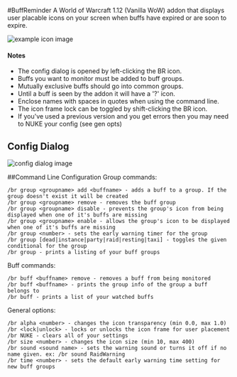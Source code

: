 
#BuffReminder
A World of Warcraft 1.12 (Vanilla WoW) addon that displays user placable icons on your screen when buffs have expired or are soon to expire.

![example icon image](http://i.imgur.com/vbC52QZ.png)

#### Notes
- The config dialog is opened by left-clicking the BR icon.
- Buffs you want to monitor must be added to buff groups.
- Mutually exclusive buffs should go into common groups.
- Until a buff is seen by the addon it will have a '?' icon.
- Enclose names with spaces in quotes when using the command line.
- The icon frame lock can be toggled by shift-clicking the BR icon.
- If you've used a previous version and you get errors then you may need to NUKE your config (see gen opts)

## Config Dialog
![config dialog image](http://i.imgur.com/1WgQI0i.png)


##Command Line Configuration
Group commands:

	/br group <groupname> add <buffname> - adds a buff to a group. If the group doesn't exist it will be created
	/br group <groupname> remove - removes the buff group
	/br group <groupname> disable - prevents the group's icon from being displayed when one of it's buffs are missing
	/br group <groupname> enable - allows the group's icon to be displayed when one of it's buffs are missing
	/br group <number> - sets the early warning timer for the group
    /br group [dead|instance|party|raid|resting|taxi] - toggles the given conditional for the group
    /br group - prints a listing of your buff groups


Buff commands:

	/br buff <buffname> remove - removes a buff from being monitored
	/br buff <buffname> - prints the group info of the group a buff belongs to
	/br buff - prints a list of your watched buffs


General options:

	/br alpha <number> - changes the icon transparency (min 0.0, max 1.0)
	/br <lock|unlock> - locks or unlocks the icon frame for user placement
	/br NUKE - clears all of your settings
    /br size <number> - changes the icon size (min 10, max 400)
	/br sound <sound name> - sets the warning sound or turns it off if no name given. ex: /br sound RaidWarning
	/br time <number> - sets the default early warning time setting for new buff groups
